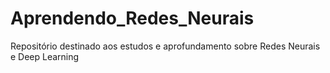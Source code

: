 # Aprendendo_Redes_Neurais
Repositório destinado aos estudos e aprofundamento sobre Redes Neurais e Deep Learning
